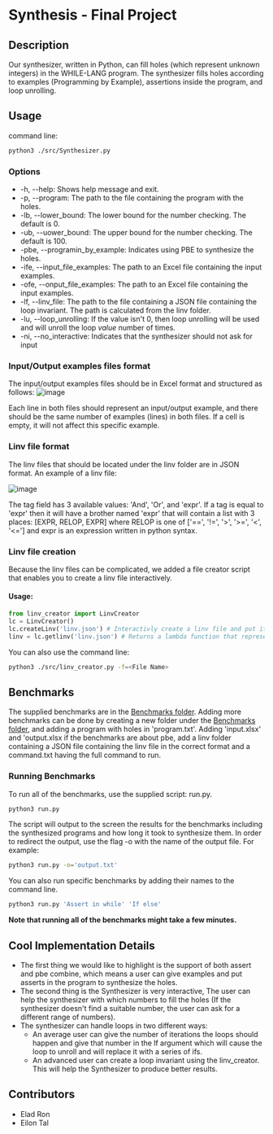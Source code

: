 # Synthesis - Final Project

## Description
Our synthesizer, written in Python, can fill holes (which represent unknown integers) in the WHILE-LANG program.
The synthesizer fills holes according to examples (Programming by Example), assertions inside the program, and loop unrolling.


## Usage

command line:
```bash
python3 ./src/Synthesizer.py
```

### Options

* -h, --help: Shows help message and exit.
* -p, --program: The path to the file containing the program with the holes.
* -lb, --lower_bound: The lower bound for the number checking. The default is 0.
* -ub, --uower_bound: The upper bound for the number checking. The default is 100.
* -pbe, --programin_by_example: Indicates using PBE to synthesize the holes.
* -ife, --input_file_examples: The path to an Excel file containing the input examples.
* -ofe, --onput_file_examples: The path to an Excel file containing the input examples.
* -lf, --linv_file: The path to the file containing a JSON file containing the loop invariant. The path is calculated from the linv folder. 
* -lu, --loop_unrolling: If the value isn't 0, then loop unrolling will be used and will unroll the loop *value* number of times.
* -ni, --no_interactive: Indicates that the synthesizer should not ask for input

### Input/Output examples files format

The input/output examples files should be in Excel format and structured as follows:
![image](https://github.com/eladron/Synthesis-Final/assets/63602693/4171039d-8b66-47a8-a1c7-2732b1c9c44c)

Each line in both files should represent an input/output example, and there should be the same number of examples (lines) in both files.
If a cell is empty, it will not affect this specific example.

### Linv file format


The linv files that should be located under the linv folder are in JSON format.
An example of a linv file:

![image](https://github.com/eladron/Synthesis-Final/assets/63602693/83463c5d-3f7c-49c7-a0b1-c97b08256dc3)

The tag field has 3 available values: 'And', 'Or', and 'expr'.
If a tag is equal to 'expr' then it will have a brother named 'expr' that will contain a list with 3 places: [EXPR, RELOP, EXPR] where RELOP is one of ['==', '!=', '>', '>=', '<', '<='] and expr is an expression written in python syntax.

### Linv file creation

Because the linv files can be complicated, we added a file creator script that enables you to create a linv file interactively.

#### Usage:

```python
from linv_creator import LinvCreator
lc = LinvCreator()
lc.createLinv('linv.json') # Interactivly create a linv file and put it in the linv folder.
linv = lc.getlinv('linv.json') # Returns a lambda function that represents the loop invariant written in the file
```

You can also use the command line:
```bash
python3 ./src/linv_creator.py -f=<File Name>
```

## Benchmarks
The supplied benchmarks are in the [Benchmarks folder](Benchmarks/).
Adding more benchmarks can be done by creating a new folder under the [Benchmarks folder](Benchmarks/), and adding a program with holes in 'program.txt'. Adding 'input.xlsx' and 'output.xlsx if the benchmarks are about pbe, add a linv folder containing a JSON file containing the linv file in the correct format and a command.txt having the full command to run.

### Running Benchmarks
To run all of the benchmarks, use the supplied script: run.py.
```bash
python3 run.py 
```
The script will output to the screen the results for the benchmarks including the synthesized programs and how long it took to synthesize them.
In order to redirect the output, use the flag -o with the name of the output file. For example:
```bash
python3 run.py -o='output.txt'
```
You can also run specific benchmarks by adding their names to the command line.
```bash
python3 run.py 'Assert in while' 'If else'
```
**Note that running all of the benchmarks might take a few minutes.**

## Cool Implementation Details
* The first thing we would like to highlight is the support of both assert and pbe combine, which means a user can give examples and put asserts in the program to synthesize the holes.
* The second thing is the Synthesizer is very interactive, The user can help the synthesizer with which numbers to fill the holes (If the synthesizer doesn't find a suitable number, the user can ask for a different range of numbers).
* The synthesizer can handle loops in two different ways:
  * An average user can give the number of iterations the loops should happen and give that number in the lf argument which will cause the loop to unroll and will replace it with a series of ifs.
  * An advanced user can create a loop invariant using the linv_creator. This will help the Synthesizer to produce better results.


## Contributors

* Elad Ron
* Eilon Tal
